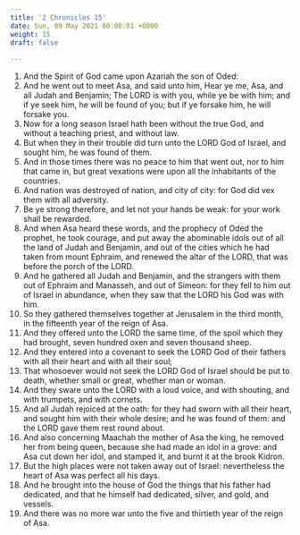 ```yaml
---
title: '2 Chronicles 15'
date: Sun, 09 May 2021 00:00:01 +0000
weight: 15
draft: false
  
---
```


1. And the Spirit of God came upon Azariah the son of Oded:
2. And he went out to meet Asa, and said unto him, Hear ye me, Asa, and all Judah and Benjamin; The LORD is with you, while ye be with him; and if ye seek him, he will be found of you; but if ye forsake him, he will forsake you.
3. Now for a long season Israel hath been without the true God, and without a teaching priest, and without law.
4. But when they in their trouble did turn unto the LORD God of Israel, and sought him, he was found of them.
5. And in those times there was no peace to him that went out, nor to him that came in, but great vexations were upon all the inhabitants of the countries.
6. And nation was destroyed of nation, and city of city: for God did vex them with all adversity.
7. Be ye strong therefore, and let not your hands be weak: for your work shall be rewarded.
8. And when Asa heard these words, and the prophecy of Oded the prophet, he took courage, and put away the abominable idols out of all the land of Judah and Benjamin, and out of the cities which he had taken from mount Ephraim, and renewed the altar of the LORD, that was before the porch of the LORD.
9. And he gathered all Judah and Benjamin, and the strangers with them out of Ephraim and Manasseh, and out of Simeon: for they fell to him out of Israel in abundance, when they saw that the LORD his God was with him.
10. So they gathered themselves together at Jerusalem in the third month, in the fifteenth year of the reign of Asa.
11. And they offered unto the LORD the same time, of the spoil which they had brought, seven hundred oxen and seven thousand sheep.
12. And they entered into a covenant to seek the LORD God of their fathers with all their heart and with all their soul;
13. That whosoever would not seek the LORD God of Israel should be put to death, whether small or great, whether man or woman.
14. And they sware unto the LORD with a loud voice, and with shouting, and with trumpets, and with cornets.
15. And all Judah rejoiced at the oath: for they had sworn with all their heart, and sought him with their whole desire; and he was found of them: and the LORD gave them rest round about.
16. And also concerning Maachah the mother of Asa the king, he removed her from being queen, because she had made an idol in a grove: and Asa cut down her idol, and stamped it, and burnt it at the brook Kidron.
17. But the high places were not taken away out of Israel: nevertheless the heart of Asa was perfect all his days.
18. And he brought into the house of God the things that his father had dedicated, and that he himself had dedicated, silver, and gold, and vessels.
19. And there was no more war unto the five and thirtieth year of the reign of Asa.
